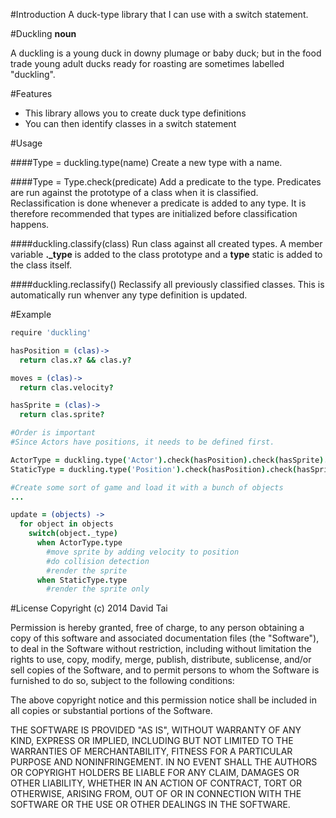 #Introduction
A duck-type library that I can use with a switch statement.

#Duckling
**noun**

A duckling is a young duck in downy plumage or baby duck; but in the food trade young adult ducks ready for roasting are sometimes labelled "duckling".

#Features
* This library allows you to create duck type definitions
* You can then identify classes in a switch statement

#Usage

####Type = duckling.type(name)
Create a new type with a name.

####Type = Type.check(predicate)
Add a predicate to the type.  Predicates are run against the prototype of a class when it is classified.  Reclassification is done whenever a predicate is added to any type.  It is therefore recommended that types are initialized before classification happens.

####duckling.classify(class)
Run class against all created types.  A member variable **._type** is added to the class prototype and a **type** static is added to the class itself.

####duckling.reclassify()
Reclassify all previously classified classes.  This is automatically run whenver any type definition is updated.

#Example

```coffeescript
require 'duckling'

hasPosition = (clas)->
  return clas.x? && clas.y?

moves = (clas)->
  return clas.velocity?

hasSprite = (clas)->
  return clas.sprite?

#Order is important
#Since Actors have positions, it needs to be defined first.

ActorType = duckling.type('Actor').check(hasPosition).check(hasSprite).check(moves)
StaticType = duckling.type('Position').check(hasPosition).check(hasSprite)

#Create some sort of game and load it with a bunch of objects
...

update = (objects) ->
  for object in objects
    switch(object._type)
      when ActorType.type
        #move sprite by adding velocity to position
        #do collision detection
        #render the sprite
      when StaticType.type
        #render the sprite only
```

#License
Copyright (c) 2014 David Tai

Permission is hereby granted, free of charge, to any person obtaining
a copy of this software and associated documentation files (the
"Software"), to deal in the Software without restriction, including
without limitation the rights to use, copy, modify, merge, publish,
distribute, sublicense, and/or sell copies of the Software, and to
permit persons to whom the Software is furnished to do so, subject to
the following conditions:

The above copyright notice and this permission notice shall be
included in all copies or substantial portions of the Software.

THE SOFTWARE IS PROVIDED "AS IS", WITHOUT WARRANTY OF ANY KIND,
EXPRESS OR IMPLIED, INCLUDING BUT NOT LIMITED TO THE WARRANTIES OF
MERCHANTABILITY, FITNESS FOR A PARTICULAR PURPOSE AND
NONINFRINGEMENT. IN NO EVENT SHALL THE AUTHORS OR COPYRIGHT HOLDERS BE
LIABLE FOR ANY CLAIM, DAMAGES OR OTHER LIABILITY, WHETHER IN AN ACTION
OF CONTRACT, TORT OR OTHERWISE, ARISING FROM, OUT OF OR IN CONNECTION
WITH THE SOFTWARE OR THE USE OR OTHER DEALINGS IN THE SOFTWARE.
